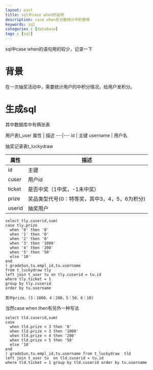 ```yaml
---
layout: post
title: sql中case when的运用
description: case when在分数统计中的使用
keywords: sql
categories : [database]
tags : [sql]
---
```


sql中case when的语句用的较少，记录一下

# 背景
在一次抽奖活动中，需要统计用户的中积分情况，给用户发积分。

# 生成sql 
其中数据库中有俩张表

用户表t_user
属性 | 描述
---|---
id | 主键
username | 用户名 
 
抽奖记录表t_luckydraw

属性 | 描述
---|---
id | 主键
cuser | 用户id
ticket | 是否中奖（1中奖，-1未中奖）
prize | 奖品类型代号(0：特等奖，其中3，4，5，6为积分)
userid | 抽奖用户


```
select tly.cuserid,sum(
case tly.prize 
  when '0' then '0'  
  when '1' then '0'
  when '2' then '0'
  when '3' then '1000'
  when '4' then '200'
  when '5' then '50'
  else '10'
end
) gradeSun,tu.empl_id,tu.username 
from t_luckydraw tly 
left join t_user tu on tly.cuserid = tu.id 
where tly.ticket = 1 
group by tly.cuserid
order by tu.username

其中prize，(3：1000，4：200，5：50，6：10)
```

当然case when then有另外一种写法
```
select tld.cuserid,sum(
case  
  when tld.prize < 3 then '0'  
  when tld.prize < 3 then '1000'
  when tld.prize < 4 then '200'
  when tld.prize < 5 then '50'
  else '10'
end
) gradeSun,tu.empl_id,tu.username from t_luckydraw  tld
left join t_user tu  on tld.cuserid = tu.id 
where tld.ticket = 1 group by tld.cuserid order by tu.username
```




